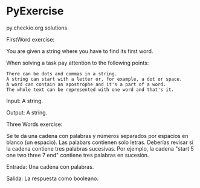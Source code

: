 # PyExercise
py.checkio.org solutions

FirstWord exercise:

You are given a string where you have to find its first word.

When solving a task pay attention to the following points:

    There can be dots and commas in a string.
    A string can start with a letter or, for example, a dot or space.
    A word can contain an apostrophe and it's a part of a word.
    The whole text can be represented with one word and that's it.

Input: A string.

Output: A string. 


Three Words exercise:

Se te da una cadena con palabras y números separados por espacios en blanco (un espacio). Las palabars contienen solo letras. Deberías revisar si la cadena contiene tres palabras sucesivas. Por ejemplo, la cadena "start 5 one two three 7 end" contiene tres palabras en sucesión.

Entrada: Una cadena con palabras.

Salida: La respuesta como booleano. 
